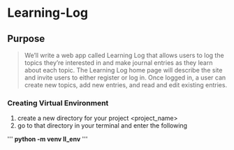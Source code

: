 # Learning-Log

## Purpose 

>We’ll write a web app called Learning Log that allows users to log the topics they’re interested in and make journal entries as they learn about each topic. The Learning Log home page will describe the site and invite users to either register or log in. Once logged in, a user can create new topics, add new entries, and read and edit existing entries.

### Creating Virtual Environment

1. create a new directory for your project  <project_name>
2. go to that directory in your terminal and enter the following 

'''
**python -m venv ll_env**
'''
